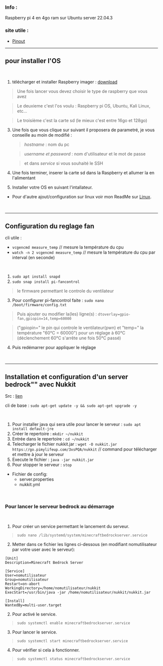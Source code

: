 ### Info :
Raspberry pi 4 en 4go ram sur Ubuntu server 22.04.3

### site utile :
- [Pinout](https://pinout.xyz/pinout/pin8_gpio14/)

---
## pour installer l'OS

</br>

1. télécharger et installer Raspberry imager : [download](https://www.raspberrypi.com/software/)
> Une fois lancer vous devez choisir le type de raspberry que vous avez

> Le deuxieme c'est l'os voulu : Raspberry pi OS, Ubuntu, Kali Linux, etc...

> Le troisième c'est la carte sd (le mieux c'est entre 16go et 128go)
3. Une fois que vous clique sur suivant il proposera de parametré, je vous conseille au moin de modifié :
    > *hostname* : nom du pc

    > *username et password* : nom d'utilisateur et le mot de passe
    
    > et dans *service* si vous souhaité le SSH
3. Une fois terminer, inserer la carte sd dans la Raspberry et allumer la en l'alimentant
4. Installer votre OS en suivant l'intallateur.

* Pour d'autre ajout/configuration sur linux voir mon ReadMe sur [Linux](https://github.com/DorianBucc/Prog/blob/main/Linux.md).

</br>

---

## Configuration du reglage fan

cli utile :
- `vcgencmd measure_temp`    // mesure la température du cpu
- `watch -n 2 vcgencmd measure_temp` // mesure la température du cpu par interval (en seconde)

</br>

1. `sudo apt install snapd`
2. `sudo snap install pi-fancontrol`
> le firmware permettant le controle du ventilateur
3. Pour configurer pi-fancontrol faite : `sudo nano /boot/firmware/config.txt`
> Puis ajouter ou modifier la(les) ligne(s) : `dtoverlay=gpio-fan,gpiopin=14,temp=60000`

> ("gpiopin=" le pin qui controle le ventilateur(pwn) et "temp=" la température "60°C = 60000") pour un réglage à 60°C (déclenchement 60°C s'arrête une fois 50°C passé)
4. Puis redémarrer pour appliquer le réglage

</br>

---

## Installation et configuration d'un server bedrock"" avec Nukkit
Src : [lien](https://pimylifeup.com/raspberry-pi-minecraft-pe-server/)

cli de base : `sudo apt-get update -y && sudo apt-get upgrade -y`

</br>

1. Pour installer java qui sera utile pour lancer le serveur : `sudo apt install default-jre`
2. Créer le repertoire : `mkdir ~/nukkit`
3. Entrée dans le repertoire : `cd ~/nukkit`
4. Telecharger le fichier nukkit.jar : `wget -O nukkit.jar https://go.pimylifeup.com/3xsPQA/nukkit`    // command pour télécharger et mettre à jour le serveur
5. Execute le fichier : `java -jar nukkit.jar`
6. Pour stopper le serveur : `stop`
* Fichier de config:
    - server.properties
    - nukkit.yml

</br>

### Pour lancer le serveur bedrock au démarrage

</br>

1. Pour créer un service permettant le lancement du serveur.
> `sudo nano /lib/systemd/system/minecraftbedrockserver.service`
2. Metter dans ce fichier les lignes ci-dessous (en modifiant nomutilisateur par votre user avec le serveur):
```
[Unit]
Description=Minecraft Bedrock Server

[Service]
User=nomutilisateur
Group=nomutilisateur
Restart=on-abort
WorkingDirectory=/home/nomutilisateur/nukkit
ExecStart=/usr/bin/java -jar /home/nomutilisateur/nukkit/nukkit.jar

[Install]
WantedBy=multi-user.target
```

2. Pour activé le service. 
> `sudo systemctl enable minecraftbedrockserver.service`
3. Pour lancer le service.
> `sudo systemctl start minecraftbedrockserver.service`
4. Pour vérifier si cela à fonctionner.
> `sudo systemctl status minecraftbedrockserver.service`

